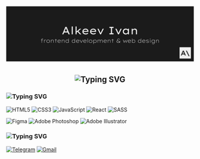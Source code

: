<h1 align="center">
  <img src="https://github.com/alkeev00/alkeev00/blob/main/assets/header.jpg" alt="Alkeev Ivan"/>
</h1>

<h2 align="center">
  <img src="https://readme-typing-svg.herokuapp.com?font=Lexend+Exa&weight=200&size=86&duration=4000&pause=2000&color=EFEFEF&background=1B1B1B00&center=false&vCenter=true&width=2641&height=120&lines=hi+there!;my+name+is+Ivan;i'm+a+frontend+developer+%26+web+designer" alt="Typing SVG" />
</h2>
<h3>
  <img src="https://readme-typing-svg.herokuapp.com?font=Lexend+Exa&weight=200&size=66&duration=1&pause=1&color=EFEFEF&background=1B1B1B00&vCenter=true&repeat=false&width=2641&height=120&lines=languages+and+tools" alt="Typing SVG" />
</h3>

![HTML5](https://img.shields.io/badge/html5-%231B1B1B.svg?style=for-the-badge&logo=html5&logoColor=EFEFEF)
![CSS3](https://img.shields.io/badge/css3-%231B1B1B.svg?style=for-the-badge&logo=css3&logoColor=EFEFEF)
![JavaScript](https://img.shields.io/badge/javascript-%231B1B1B.svg?style=for-the-badge&logo=javascript&logoColor=%23EFEFEF)
![React](https://img.shields.io/badge/react-%231B1B1B.svg?style=for-the-badge&logo=react&logoColor=%23EFEFEF)
![SASS](https://img.shields.io/badge/SASS-1B1B1B.svg?style=for-the-badge&logo=SASS&logoColor=EFEFEF)

![Figma](https://img.shields.io/badge/figma-%231B1B1B.svg?style=for-the-badge&logo=figma&logoColor=EFEFEF)
![Adobe Photoshop](https://img.shields.io/badge/adobe%20photoshop-%231B1B1B.svg?style=for-the-badge&logo=adobe%20photoshop&logoColor=EFEFEF)
![Adobe Illustrator](https://img.shields.io/badge/adobe%20illustrator-%231B1B1B.svg?style=for-the-badge&logo=adobe%20illustrator&logoColor=EFEFEF)

<h3>
  <img src="https://readme-typing-svg.herokuapp.com?font=Lexend+Exa&weight=200&size=66&duration=1&pause=1&color=EFEFEF&background=1B1B1B00&vCenter=true&repeat=false&width=2641&height=120&lines=contact" alt="Typing SVG" />
</h3>

<a href="https://t.me/alkeev00">![Telegram](https://img.shields.io/badge/Telegram-1B1B1B?style=for-the-badge&logo=telegram&logoColor=EFEFEF)</a>
<a href="mailto:i.alkeev00@gmail.com">![Gmail](https://img.shields.io/badge/Gmail-1B1B1B?style=for-the-badge&logo=gmail&logoColor=EFEFEF)</a>
